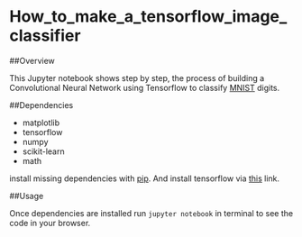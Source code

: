 # How_to_make_a_tensorflow_image_classifier

##Overview

This Jupyter notebook shows step by step, the process of building a Convolutional Neural Network using Tensorflow to classify [MNIST](http://yann.lecun.com/exdb/mnist/) digits.

##Dependencies

* matplotlib
* tensorflow 
* numpy 
* scikit-learn
* math

install missing dependencies with [pip](https://pip.pypa.io/en/stable/). And install tensorflow via [this](https://www.tensorflow.org/install/) link. 

##Usage

Once dependencies are installed run `jupyter notebook` in terminal to see the code in your browser.

